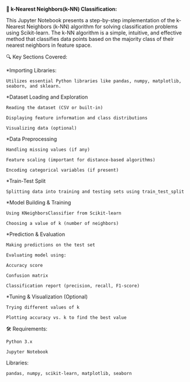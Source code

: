 **📘 k-Nearest Neighbors(k-NN) Classification:**

This Jupyter Notebook presents a step-by-step implementation of the k-Nearest Neighbors (k-NN) algorithm for solving classification problems using Scikit-learn. The k-NN algorithm is a simple, intuitive, and effective method that classifies data points based on the majority class of their nearest neighbors in feature space.

🔍 Key Sections Covered:

*Importing Libraries:

    Utilizes essential Python libraries like pandas, numpy, matplotlib, seaborn, and sklearn.

*Dataset Loading and Exploration

    Reading the dataset (CSV or built-in)

    Displaying feature information and class distributions

    Visualizing data (optional)

*Data Preprocessing

    Handling missing values (if any)

    Feature scaling (important for distance-based algorithms)

    Encoding categorical variables (if present)

*Train-Test Split

    Splitting data into training and testing sets using train_test_split

*Model Building & Training

    Using KNeighborsClassifier from Scikit-learn

    Choosing a value of k (number of neighbors)

*Prediction & Evaluation

    Making predictions on the test set

    Evaluating model using:

    Accuracy score

    Confusion matrix

    Classification report (precision, recall, F1-score)

*Tuning & Visualization (Optional)

    Trying different values of k

    Plotting accuracy vs. k to find the best value

🛠 Requirements:

    Python 3.x

    Jupyter Notebook

Libraries:

    pandas, numpy, scikit-learn, matplotlib, seaborn
